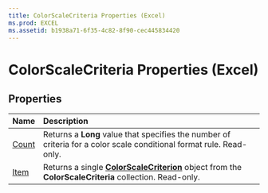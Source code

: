 ```yaml
---
title: ColorScaleCriteria Properties (Excel)
ms.prod: EXCEL
ms.assetid: b1938a71-6f35-4c82-8f90-cec445834420
---
```



# ColorScaleCriteria Properties (Excel)

## Properties



|**Name**|**Description**|
|:-----|:-----|
|[Count](colorscalecriteria-count-property-excel.md)|Returns a  **Long** value that specifies the number of criteria for a color scale conditional format rule. Read-only.|
|[Item](colorscalecriteria-item-property-excel.md)|Returns a single  **[ColorScaleCriterion](colorscalecriterion-object-excel.md)** object from the **ColorScaleCriteria** collection. Read-only.|

